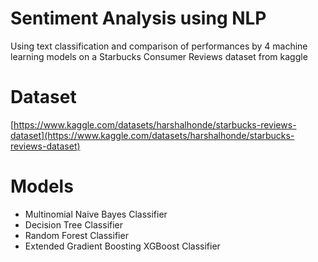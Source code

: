 # Sentiment Analysis using NLP
Using text classification and comparison of performances by 4 machine learning models on a Starbucks Consumer Reviews dataset from kaggle

# Dataset
[https://www.kaggle.com/datasets/harshalhonde/starbucks-reviews-dataset](https://www.kaggle.com/datasets/harshalhonde/starbucks-reviews-dataset)

# Models
* Multinomial Naive Bayes Classifier
* Decision Tree Classifier
* Random Forest Classifier
* Extended Gradient Boosting XGBoost Classifier
